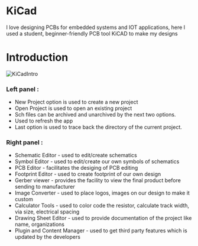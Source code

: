 # KiCad
I love designing PCBs for embedded systems and IOT applications, here I used a student, beginner-friendly PCB tool KiCAD to make my designs

# Introduction 
![KiCadIntro](https://github.com/user-attachments/assets/3d40ceb4-51dc-471f-ab5c-c16cb9b88ab5)

### Left panel : 
+ New Project option is used to create a new project
+ Open Project is used to open an existing project
+ Sch files can be archived and unarchived by the next two options.
+ Used to refresh the app
+ Last option is used to trace back the directory of the current project.

### Right panel : 
+ Schematic Editor - used to edit/create schematics
+ Symbol Editor - used to edit/create our own symbols of schematics
+ PCB Editor - facilitates the desiging of PCB editing
+ Footprint Editor - used to create footprint of our own design
+ Gerber viewer - provides the facility to view the final product before sending to manufacturer
+ Image Converter - used to place logos, images on our design to make it custom
+ Calculator Tools - used to color code the resistor, calculate track width, via size, electrical spacing
+ Drawing Sheet Editor - used to provide documentation of the project like name, organizations
+ Plugin and Content Manager - used to get third party features which is updated by the developers  
